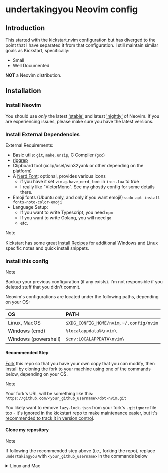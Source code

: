 # undertakingyou Neovim config

## Introduction

This started with the kickstart.nvim configuration but has diverged to the point that I have
separated it from that configuration. I still maintain similar goals as Kickstart, specifically:

* Small
* Well Documented

**NOT** a Neovim distribution.

## Installation

### Install Neovim

You should use *only* the latest
['stable'](https://github.com/neovim/neovim/releases/tag/stable) and latest
['nightly'](https://github.com/neovim/neovim/releases/tag/nightly) of Neovim.
If you are experiencing issues, please make sure you have the latest versions.

### Install External Dependencies

External Requirements:
- Basic utils: `git`, `make`, `unzip`, C Compiler (`gcc`)
- [ripgrep](https://github.com/BurntSushi/ripgrep#installation)
- Clipboard tool (xclip/xsel/win32yank or other depending on the platform)
- A [Nerd Font](https://www.nerdfonts.com/): optional, provides various icons
  - if you have it set `vim.g.have_nerd_font` in `init.lua` to true
  - I really like "VictorMono". See my ghostty config for some details there.
- Emoji fonts (Ubuntu only, and only if you want emoji!) `sudo apt install fonts-noto-color-emoji`
- Language Setup:
  - If you want to write Typescript, you need `npm`
  - If you want to write Golang, you will need `go`
  - etc.

> [!NOTE]
> Kickstart has some great [Install Recipes](https://github.com/nvim-lua/kickstart.nvim#Install-Recipes)
> for additional Windows and Linux specific notes and quick install snippets.

### Install this config

> [!NOTE]
> Backup your previous configuration (if any exists).
> I'm not responsible if you deleted stuff that you didn't commit.

Neovim's configurations are located under the following paths, depending on your OS:

| OS | PATH |
| :- | :--- |
| Linux, MacOS | `$XDG_CONFIG_HOME/nvim`, `~/.config/nvim` |
| Windows (cmd)| `%localappdata%\nvim\` |
| Windows (powershell)| `$env:LOCALAPPDATA\nvim\` |

#### Recommended Step

[Fork](https://docs.github.com/en/get-started/quickstart/fork-a-repo) this repo
so that you have your own copy that you can modify, then install by cloning the
fork to your machine using one of the commands below, depending on your OS.

> [!NOTE]
> Your fork's URL will be something like this:
> `https://github.com/<your_github_username>/dot-nvim.git`

You likely want to remove `lazy-lock.json` from your fork's `.gitignore` file
too - it's ignored in the kickstart repo to make maintenance easier, but it's
[recommended to track it in version control](https://lazy.folke.io/usage/lockfile).

#### Clone my repository

> [!NOTE]
> If following the recommended step above (i.e., forking the repo), replace
> `undertakingyou` with `<your_github_username>` in the commands below

<details><summary> Linux and Mac </summary>

```sh
git clone https://github.com/undertakingyou/dot-nvim.git "${XDG_CONFIG_HOME:-$HOME/.config}"/nvim
```

### Post Installation

Start Neovim

```sh
nvim
```

That's it! Lazy will install all the plugins you have. Use `:Lazy` to view
the current plugin status. Hit `q` to close the window.

> [!NOTE]
> For more information about a particular plugin check its repository's documentation.
